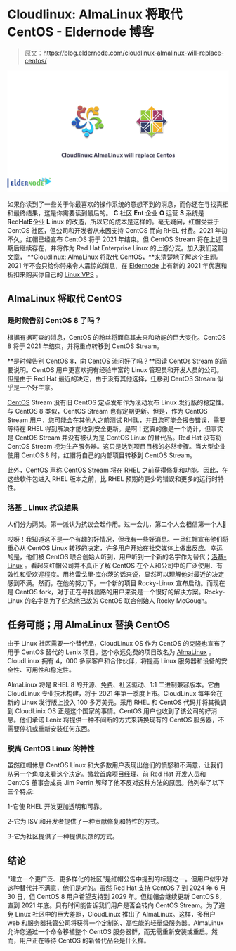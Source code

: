 # Cloudlinux: AlmaLinux 将取代 CentOS - Eldernode 博客

> 原文：<https://blog.eldernode.com/cloudlinux-almalinux-will-replace-centos/>

![Cloudlinux- AlmaLinux will replace Centos](img/09c34e69188ad0c6a0237664c71023f9.png)

如果你读到了一些关于你最喜欢的操作系统的意想不到的消息，而你还在寻找真相和最终结果，这是你需要读到最后的。 **C** 社区 **Ent** 企业 **O** 运营 **S** 系统是**R**ed**H**at**E**企业 **L** inux 的改造，所以它的成本是这样的。毫无疑问，红帽受益于 CentOS 社区，但公司和开发者从未因支持 CentOS 而向 RHEL 付费。2021 年初不久，红帽已经宣布 CentOS 将于 2021 年结束。但 CentOS Stream 将在上述日期后继续存在，并将作为 Red Hat Enterprise Linux 的上游分支。加入我们这篇文章， **Cloudlinux: AlmaLinux 将取代 CentOS，**来清楚地了解这个主题。2021 年不会只给你带来令人震惊的消息，在 [Eldernode](https://eldernode.com/) 上有新的 2021 年优惠和折扣来购买你自己的 [Linux VPS](https://eldernode.com/linux-vps/) 。

## **AlmaLinux 将取代 CentOS**

### **是时候告别 CentOS 8 了吗？**

根据有据可查的消息，CentOS 的粉丝将面临其未来和功能的巨大变化。CentOS 8 将于 2021 年结束，并将重点转移到 CentOS Stream。

**是时候告别 CentOS 8，向 CentOS 流问好了吗？**阅读 CentOs Stream 的简要说明。CentOS 用户更喜欢拥有经验丰富的 Linux 管理员和开发人员的公司。但是由于 Red Hat 最近的决定，由于没有其他选择，迁移到 CentOS Stream 似乎是一个好主意。

[CentOS](https://blog.eldernode.com/tag/centos/) Stream 没有旧 CentOS 定点发布作为滚动发布 Linux 发行版的稳定性。与 CentOS 8 类似，CentOS Stream 也有定期更新。但是，作为 CentOS Stream 用户，您可能会在其他人之前测试 RHEL，并且您可能会报告错误，需要等待在 RHEL 得到解决才能收到安全更新。是啊！这真的像是一个诡计，但事实是 CentOS Stream 并没有被认为是 CentOS Linux 的替代品。Red Hat 没有将 CentOS Stream 视为生产服务器。这只是达到项目目标的必然步骤。当大型企业使用 CentOS 8 时，红帽将自己的内部项目转移到 CentOS Stream。

此外，CentOS 声称 CentOS Stream 将在 RHEL 之前获得修复和功能。因此，在这些软件包进入 RHEL 版本之前，比 RHEL 预期的更少的错误和更多的运行时特性。

### **洛基 _ Linux 抗议结果**

人们分为两类。第一派认为抗议会起作用。过一会儿，第二个人会相信第一个人🙂

哎呀！我知道这不是一个有趣的好情况，但我有一些好消息。一旦红帽宣布他们将重心从 CentOS Linux 转移的决定，许多用户开始在社交媒体上做出反应。幸运的是，他们被 CentOS 联合创始人听到，用户听到一个新的名字作为替代；[洛基-Linux](https://rockylinux.org/) 。看起来红帽公司并不真正了解 CentOS 在个人和公司中的广泛使用、有效性和受欢迎程度。用格雷戈里·库尔茨的话来说，显然可以理解他对最近的决定感到不满。然而，在他的努力下，一个新的项目 Rocky-Linux 宣布启动。而现在是 CentOS fork，对于正在寻找出路的用户来说是一个很好的解决方案。Rocky-Linux 的名字是为了纪念他已故的 CentOS 联合创始人 Rocky McGough。

## **任务可能；用 AlmaLinux** 替换 CentOS

由于 Linux 社区需要一个替代品，CloudLinux OS 作为 CentOS 的克隆也宣布了用于 CentOS 替代的 Lenix 项目。这个永远免费的项目改名为 [AlmaLinux](https://almalinux.org/) 。CloudLinux 拥有 4，000 多家客户和合作伙伴，将提高 Linux 服务器和设备的安全性、可用性和稳定性。

AlmaLinux 将是 RHEL 8 的开源、免费、社区驱动、1:1 二进制兼容版本。它由 CloudLinux 专业技术构建，将于 2021 年第一季度上市。CloudLinux 每年会在新的 Linux 发行版上投入 100 多万美元。采用 RHEL 和 CentOS 代码并将其微调到 CloudLinix OS 正是这个国家的事情。CentOS 用户也收到了该公司的好消息。他们承诺 Lenix 将提供一种不间断的方式来转换现有的 CentOS 服务器，不需要停机或重新安装任何东西。

### **脱离 CentOS Linux 的特性**

虽然红帽休息 CentOS Linux 和大多数用户表现出他们的愤怒和不满意，让我们从另一个角度来看这个决定。微软首席项目经理、前 Red Hat 开发人员和 CentOS 董事会成员 Jim Perrin 解释了他不反对这种方法的原因。他列举了以下三个特点:

1-它使 RHEL 开发更加透明和可靠。

2-它为 ISV 和开发者提供了一种贡献修复和特性的方式。

3-它为社区提供了一种提供反馈的方式。

## 结论

“建立一个更广泛、更多样化的社区”是红帽公告中提到的标题之一。但用户似乎对这种替代并不满意，他们是对的。虽然 Red Hat 支持 CentOS 7 到 2024 年 6 月 30 日，但 CentOS 8 用户希望支持到 2029 年。但红帽会继续更新 CentOS 8，直到 2021 年底。只有时间能告诉我们用户是否会转向 CentOS Stream。为了避免 Linux 社区中的巨大差距，CloudLinux 推出了 AlmaLinux。这样，多租户 web 和服务器托管公司将获得一个定制的、高性能的轻量级服务器。AlmaLinux 允许您通过一个命令移植整个 CentOS 服务器群，而无需重新安装或重启。然而，用户正在等待 CentOS 的新替代品会是什么样。